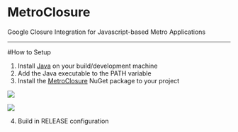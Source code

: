MetroClosure 
==================

Google Closure Integration for Javascript-based Metro Applications

***

#How to Setup

1. Install [Java](http://java.com/en/download/index.jsp) on your build/development machine
2. Add the Java executable to the PATH variable
3. Install the [MetroClosure](http://www.nuget.org/packages/MetroClosure/) NuGet package to your project

![](http://www.deepelement.com/img/articles/nuget-metroclosure/nuget-add.png)

![](http://www.deepelement.com/img/articles/nuget-metroclosure/nuget-add-2.png)

4. Build in RELEASE configuration
